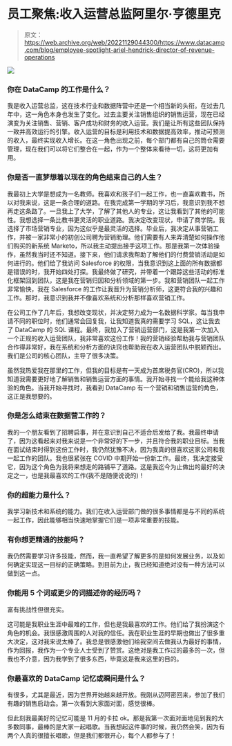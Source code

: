 # 员工聚焦:收入运营总监阿里尔·亨德里克

> 原文：<https://web.archive.org/web/20221129044300/https://www.datacamp.com/blog/employee-spotlight-ariel-hendrick-director-of-revenue-operations>

![](img/db80c70555fc0e0db5ce0a0b10a45424.png)

### 你在 DataCamp 的工作是什么？

我是收入运营总监，这在技术行业和数据阵营中还是一个相当新的头衔。在过去几年中，这一角色本身也发生了变化。过去主要关注销售组织的销售运营，现在已经演变为关注销售、营销、客户成功和财务的收入运营。我们是让所有这些团队保持一致并高效运行的引擎。收入运营的目标是利用技术和数据提高效率，推动可预测的收入，最终实现收入增长。在这一角色出现之前，每个部门都有自己的筒仓需要管理，现在我们可以将它们整合在一起，作为一个整体来看待一切，这将更加有用。

### 你是否一直梦想着以现在的角色结束自己的人生？

我最初上大学是想成为一名教师。我喜欢和孩子们一起工作，也一直喜欢教书，所以对我来说，这是一条合理的道路。在我完成第一学期的学习后，我意识到我不想再走这条路了。一旦我上了大学，了解了其他人的专业，这让我看到了其他的可能性。我想选择一条比教书更灵活的职业道路。我决定改变现状，申请了商学院。我选择了市场营销专业，因为这似乎是最灵活的选择。毕业后，我决定从事营销工作，并被一家非常小的初创公司聘为营销助理。他们需要有人来弄清楚如何操作他们购买的新系统 Marketo，所以我主动提出接手这项工作。那是我第一次体验操作，虽然我当时还不知道。接下来，他们请求我帮助了解他们的付费营销活动是如何进行的。他们给了我访问 Salesforce 的权限，当我意识到这上面的所有数据都是错误的时，我开始四处打探。我最终做了研究，并带着一个跟踪这些活动的标准化框架回到团队，这是我在营销归因和分析领域的第一步。我和营销团队一起工作非常愉快，我在 Salesforce 的工作让我晋升为营销分析师，这更符合我的兴趣和工作。那时，我意识到我并不像喜欢系统和分析那样喜欢营销工作。

在公司工作了几年后，我想改变现状，并决定努力成为一名数据科学家。每当我申请不同的职位时，他们通常会回复我，让我知道我真的需要学习 SQL，这让我去了 DataCamp 的 SQL 课程。最终，我加入了营销运营部门，这是我第一次加入一个正规的收入运营团队，我非常喜欢这份工作！我的营销经验帮助我与营销团队合作得非常好，我在系统和分析方面的诀窍也帮助我在收入运营团队中脱颖而出。我们是公司的核心团队，主导了很多决策。

虽然我热爱我在那里的工作，但我的目标是有一天成为首席税务官(CRO)，所以我知道我需要更好地了解销售和销售运营方面的事情。我开始寻找一个能给我这种体验的角色。当我开始寻找时，我看到 DataCamp 有一个营销和销售运营的角色，这正是我想要的。

### 你是怎么结束在数据营工作的？

我的一个朋友看到了招聘启事，并在意识到自己不适合后发给了我。我最终申请了，因为这看起来对我来说是一个非常好的下一步，并且符合我的职业目标。当我在面试结束时得到这份工作时，我仍然犹豫不决，因为我真的很喜欢这家公司和我一起工作的团队。我也很紧张在 COVID 中期开始一份新工作。最终，我决定接受它，因为这个角色为我将来想走的路铺平了道路。这是我迄今为止做出的最好的决定之一，也是我最喜欢的工作(我不是随便说说的)！

### 你的超能力是什么？

我学习新技术和系统的能力。我们在收入运营部门做的很多事情都是与不同的系统一起工作，因此能够相当快速地掌握它们是一项非常重要的技能。

### 有你想更精通的技能吗？

我仍然需要学习许多技能，然而，我一直希望了解更多的是如何发展业务，以及如何确定实现这一目标的正确策略。到目前为止，我已经知道绝对没有一种方法可以做到这一点。

### 你能用 5 个词或更少的词描述你的经历吗？

富有挑战性但很充实。

这可能是我职业生涯中最难的工作，但也是我最喜欢的工作。他们给了我扮演这个角色的机会。我很感激周围的人对我的信任。我在职业生涯的早期也做出了很多重大决定，这对我来说太棒了。我总是很感激他们给我空间去做我认为最好的事情，作为回报，我作为一个专业人士受到了赞赏。这绝对是我工作过的最多的一次，但我也不介意，因为我学到了很多东西，毕竟这是我来这里的目的。

### 你最喜欢的 DataCamp 记忆或瞬间是什么？

有很多，尤其是最近，因为世界开始越来越开放。我刚从迈阿密回来，参加了我们有趣的销售启动会。第一次看到大家面对面，感觉很棒。

但此刻我最美好的记忆可能是 11 月的卡拉 ok。那是我第一次面对面地见到我的大多数同事，最棒的是大家一起唱歌。当我想起这件事的时候，我仍然会笑，因为有两个人真的很擅长唱歌，但是我们都很开心，每个人都参与了！